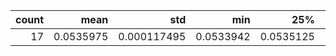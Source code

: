 |   count |      mean |         std |       min |       25% |      50% |       75% |       max |
|--------:|----------:|------------:|----------:|----------:|---------:|----------:|----------:|
|      17 | 0.0535975 | 0.000117495 | 0.0533942 | 0.0535125 | 0.053593 | 0.0536883 | 0.0537696 |
